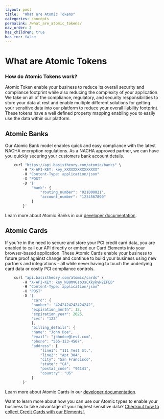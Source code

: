 ```yaml
---
layout: post
title:  "What are Atomic Tokens"
categories: concepts
permalink: /what_are_atomic_tokens/
nav_order: 2
has_children: true
has_toc: false
---
```


# What are Atomic Tokens

### How do Atomic Tokens work?

Atomic Token enable your business to reduce its overall security and compliance footprint while also reducing the complexity of your application. We take on all of the compliance, regulatory, and security responsibilities to store your data at rest and enable multiple different solutions for getting your sensitive data into our platform to reduce your overall liability footprint. These tokens have a well defined property mapping enabling you to easily use the data within our platform.

## Atomic Banks

Our Atomic Bank model enables quick and easy compliance with the latest NACHA encryption regulations. As a NACHA approved partner, we can have you quickly securing your customers bank account details.

```js
    curl "https://api.basistheory.com/atomic/banks" \
        -H "X-API-KEY: key_XXXXXXXXXXXXXXX"
        -H "Content-Type: application/json"
        -X "POST"
        -D '{
            "bank": {
                "routing_number": "021000021",
                "account_number": "1234567890"
            }
        }'
```
Learn more about Atomic Banks in our [developer documentation](https://docs.basistheory.com/?shell#atomic-banks).

## Atomic Cards

If you're in the need to secure and store your PCI credit card data, you are enabled to call our API directly or embed our Card Elements into your browser-based application. These Atomic Cards enable your business to future proof against change and continue to build your business using new partners and integrations - all while never having to touch the underlying card data or costly PCI compliance controls.

```js
    curl "api.basistheory.com/atomic/cards" \
        -H "X-API-KEY: key_N88mVGsp3sCXkykyN2EFED"
        -H "Content-Type: application/json"
        -X "POST"
        -D '{
            "card": {
            "number": "4242424242424242",
            "expiration_month": 12,
            "expiration_year": 2025,
            "cvc": "123"
            },
            "billing_details": {
            "name": "John Doe",
            "email": "johndoe@test.com",
            "phone": "555-123-4567",
            "address": {
                "line1": "111 Test St.",
                "line2": "Apt 304",
                "city": "San Francisco",
                "state": "CA",
                "postal_code": "94141",
                "country": "US"
            }
        }'
```

Learn more about Atomic Cards in our [developer documentation](https://docs.basistheory.com/?shell#atomic-cards).


Want to learn more about how you can use our Atomic types to enable your business to take advantage of your highest sensitive data? [Checkout how to collect Credit Cards with our Elements!](https://guides.basistheory.com/collect_atomic_cards_with_elements). 

